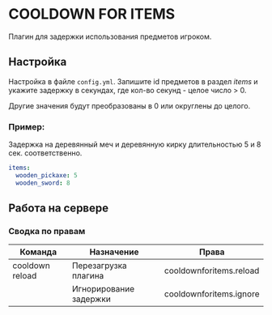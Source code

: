 # COOLDOWN FOR ITEMS

Плагин для задержки использования предметов игроком.

## Настройка

Настройка в файле `config.yml`. Запишите id предметов в раздел *items* и укажите задержку в секундах, где кол-во
секунд - целое число > 0.

Другие значения будут преобразованы в 0 или округлены до целого.

### Пример:

Задержка на деревянный меч и деревянную кирку длительностью 5 и 8 сек. соответственно.

```yaml
items:
  wooden_pickaxe: 5
  wooden_sword: 8
```

## Работа на сервере

### Сводка по правам

| Команда         | Назначение             | Права                   |
|-----------------|------------------------|-------------------------|
| cooldown reload | Перезагрузка плагина   | cooldownforitems.reload |
|                 | Игнорирование задержки | cooldownforitems.ignore |

